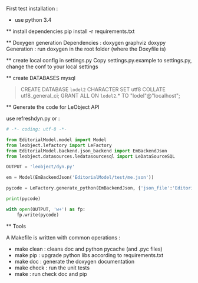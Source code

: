 First test installation :

- use python 3.4

** install dependencies
  pip install -r requirements.txt

** Doxygen generation
  Dependencies : doxygen graphviz doxypy
  Generation : run doxygen in the root folder (where the Doxyfile is)

** create local config in settings.py
Copy settings.py.example to settings.py, change the conf to your local settings

** create DATABASES
  mysql
  > CREATE DATABASE `lodel2`  CHARACTER SET utf8 COLLATE utf8_general_ci;
  > GRANT ALL ON `lodel2`.* TO "lodel"@"localhost";

** Generate the code for LeObject API

use refreshdyn.py or :

```python
# -*- coding: utf-8 -*-

from EditorialModel.model import Model
from leobject.lefactory import LeFactory
from EditorialModel.backend.json_backend import EmBackendJson
from leobject.datasources.ledatasourcesql import LeDataSourceSQL

OUTPUT = 'leobject/dyn.py'

em = Model(EmBackendJson('EditorialModel/test/me.json'))

pycode = LeFactory.generate_python(EmBackendJson, {'json_file':'EditorialModel/test/me.json'}, LeDataSourceSQL, {})

print(pycode)

with open(OUTPUT, 'w+') as fp:
    fp.write(pycode)
```

** Tools

  A Makefile is written with common operations :
  - make clean : cleans doc and python pycache (and .pyc files)
  - make pip : upgrade python libs according to requirements.txt
  - make doc : generate the doxygen documentation
  - make check : run the unit tests
  - make : run check doc and pip
